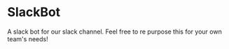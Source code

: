 # SlackBot
A slack bot for our slack channel. Feel free to re purpose this for your own team's needs!
